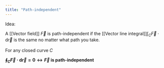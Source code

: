 ```yaml
---
title: "Path-independent"
---
```

Idea: 

A [[Vector field]] $\vec{F}$ is path-independent if the [[Vector line integral]]$\int_{C} \vec{F} \cdot \mathrm{d} \vec{r}$ is the same no matter what path you take.
\
\
For any closed curve $C$

**$\oint_{C} \vec{F} \cdot \mathrm{d} \vec{r}=0 \leftrightarrow \vec{F}$ is path-independent**